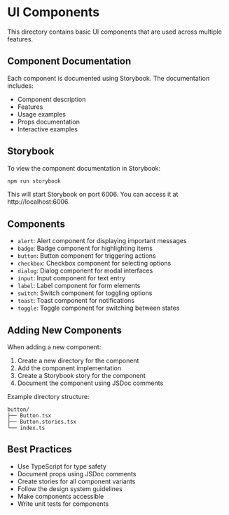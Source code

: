 # UI Components

This directory contains basic UI components that are used across multiple features.

## Component Documentation

Each component is documented using Storybook. The documentation includes:

- Component description
- Features
- Usage examples
- Props documentation
- Interactive examples

## Storybook

To view the component documentation in Storybook:

```bash
npm run storybook
```

This will start Storybook on port 6006. You can access it at http://localhost:6006.

## Components

- `alert`: Alert component for displaying important messages
- `badge`: Badge component for highlighting items
- `button`: Button component for triggering actions
- `checkbox`: Checkbox component for selecting options
- `dialog`: Dialog component for modal interfaces
- `input`: Input component for text entry
- `label`: Label component for form elements
- `switch`: Switch component for toggling options
- `toast`: Toast component for notifications
- `toggle`: Toggle component for switching between states

## Adding New Components

When adding a new component:

1. Create a new directory for the component
2. Add the component implementation
3. Create a Storybook story for the component
4. Document the component using JSDoc comments

Example directory structure:

```
button/
├── Button.tsx
├── Button.stories.tsx
└── index.ts
```

## Best Practices

- Use TypeScript for type safety
- Document props using JSDoc comments
- Create stories for all component variants
- Follow the design system guidelines
- Make components accessible
- Write unit tests for components
